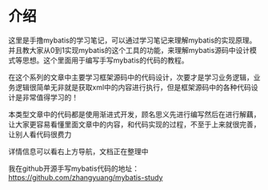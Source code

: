 # 介绍
这里是手撸mybatis的学习笔记，可以通过学习笔记来理解mybatis的实现原理。并且教大家从0到1实现mybatis的这个工具的功能，来理解mybatis源码中设计模式等思想。这个里面用于编写手写mybatis的代码的教程。

在这个系列的文章中主要学习框架源码中的代码设计，次要才是学习业务逻辑，业务逻辑很简单无非就是获取xml中的内容进行执行，但是框架源码中的各种代码设计是非常值得学习的！

本类型文章中的代码都是使用渐进式开发，顾名思义先进行编写然后在进行解藕，让大家更容易看懂里面文章中的内容，和代码实现的过程，不至于上来就很完善，让别人看代码很费力

详情信息可以看右上方导航，文档正在整理中

我在github开源手写mybatis代码的地址：https://github.com/zhangyuang/mybatis-study